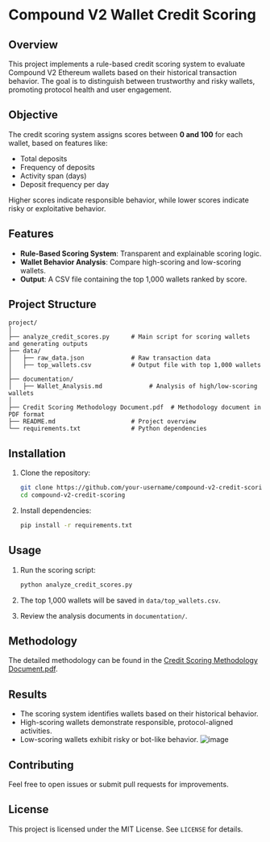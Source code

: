 # Compound V2 Wallet Credit Scoring

## Overview
This project implements a rule-based credit scoring system to evaluate Compound V2 Ethereum wallets based on their historical transaction behavior. The goal is to distinguish between trustworthy and risky wallets, promoting protocol health and user engagement.

## Objective
The credit scoring system assigns scores between **0 and 100** for each wallet, based on features like:
- Total deposits
- Frequency of deposits
- Activity span (days)
- Deposit frequency per day

Higher scores indicate responsible behavior, while lower scores indicate risky or exploitative behavior.

## Features
- **Rule-Based Scoring System**: Transparent and explainable scoring logic.
- **Wallet Behavior Analysis**: Compare high-scoring and low-scoring wallets.
- **Output**: A CSV file containing the top 1,000 wallets ranked by score.

## Project Structure
```
project/
│
├── analyze_credit_scores.py      # Main script for scoring wallets and generating outputs
├── data/
│   ├── raw_data.json             # Raw transaction data
│   ├── top_wallets.csv           # Output file with top 1,000 wallets
│
├── documentation/
│   ├── Wallet_Analysis.md             # Analysis of high/low-scoring wallets
│
├── Credit Scoring Methodology Document.pdf  # Methodology document in PDF format
├── README.md                     # Project overview
└── requirements.txt              # Python dependencies
```

## Installation
1. Clone the repository:
   ```bash
   git clone https://github.com/your-username/compound-v2-credit-scoring.git
   cd compound-v2-credit-scoring
   ```

2. Install dependencies:
   ```bash
   pip install -r requirements.txt
   ```

## Usage
1. Run the scoring script:
   ```bash
   python analyze_credit_scores.py
   ```

2. The top 1,000 wallets will be saved in `data/top_wallets.csv`.

3. Review the analysis documents in `documentation/`.

## Methodology
The detailed methodology can be found in the [Credit Scoring Methodology Document.pdf](./Credit%20Scoring%20Methodology%20Document.pdf).

## Results
- The scoring system identifies wallets based on their historical behavior.
- High-scoring wallets demonstrate responsible, protocol-aligned activities.
- Low-scoring wallets exhibit risky or bot-like behavior.
![image](https://github.com/user-attachments/assets/1997f4a9-4fa3-4b7b-9c9b-c49d73e2fb0c)

## Contributing
Feel free to open issues or submit pull requests for improvements.

## License
This project is licensed under the MIT License. See `LICENSE` for details.
